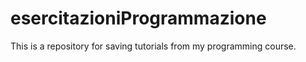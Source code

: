 # esercitazioniProgrammazione
This is a repository for saving tutorials from my programming course.
